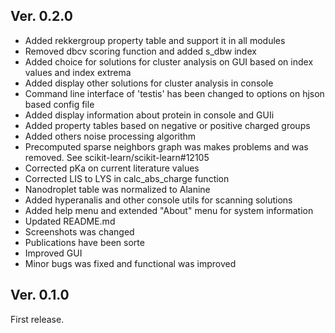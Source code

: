 Ver. 0.2.0
----------
  
* Added rekkergroup property table and support it in all modules
* Removed dbcv scoring function and added s_dbw index
* Added choice for solutions for cluster analysis on GUI based on index values and index extrema
* Added display other solutions for cluster analysis in console
* Command line interface of 'testis' has been changed to options on hjson based config file
* Added display information about protein in console and GUIi
* Added property tables based on negative or positive charged groups
* Added others noise processing algorithm
* Precomputed sparse neighbors graph was makes problems and was removed. See scikit-learn/scikit-learn#12105
* Corrected pKa on current literature values
* Corrected LIS to LYS in calc_abs_charge function
* Nanodroplet table was normalized to Alanine
* Added hyperanalis and other console utils for scanning solutions
* Added help menu and extended "About" menu for system information
* Updated README.md
* Screenshots was changed
* Publications have been sorte
* Improved GUI
* Minor bugs was fixed and functional was improved


Ver. 0.1.0
----------
First release.